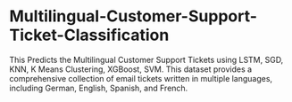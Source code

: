# Multilingual-Customer-Support-Ticket-Classification
This Predicts the Multilingual Customer Support Tickets using LSTM, SGD, KNN, K Means Clustering, XGBoost, SVM. This dataset provides a comprehensive collection of email tickets written in multiple languages, including German, English, Spanish, and French.
